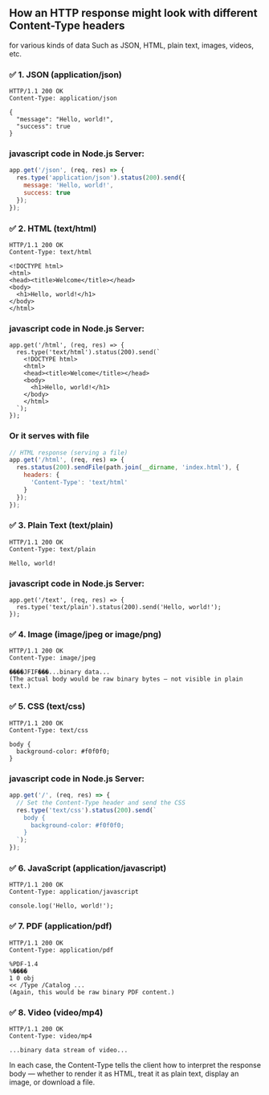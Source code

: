 ## How an HTTP response might look with different Content-Type headers
for various kinds of data Such as JSON, HTML, plain text, images, videos, etc.

### ✅ 1. JSON (application/json)
```http
HTTP/1.1 200 OK
Content-Type: application/json

{
  "message": "Hello, world!",
  "success": true
}
```

### javascript code in Node.js Server:
```javascript
app.get('/json', (req, res) => {
  res.type('application/json').status(200).send({
    message: 'Hello, world!',
    success: true
  });
});
```

### ✅ 2. HTML (text/html)
``` http
HTTP/1.1 200 OK
Content-Type: text/html

<!DOCTYPE html>
<html>
<head><title>Welcome</title></head>
<body>
  <h1>Hello, world!</h1>
</body>
</html>
```

### javascript code in Node.js Server:
```javscript
app.get('/html', (req, res) => {
  res.type('text/html').status(200).send(`
    <!DOCTYPE html>
    <html>
    <head><title>Welcome</title></head>
    <body>
      <h1>Hello, world!</h1>
    </body>
    </html>
  `);
});
```

### Or it serves with file
```javascript
// HTML response (serving a file)
app.get('/html', (req, res) => {
  res.status(200).sendFile(path.join(__dirname, 'index.html'), {
    headers: {
      'Content-Type': 'text/html'
    }
  });
});
```

### ✅ 3. Plain Text (text/plain)
```http
HTTP/1.1 200 OK
Content-Type: text/plain

Hello, world!
```

### javascript code in Node.js Server:
```
app.get('/text', (req, res) => {
  res.type('text/plain').status(200).send('Hello, world!');
});
```

### ✅ 4. Image (image/jpeg or image/png)
```http
HTTP/1.1 200 OK
Content-Type: image/jpeg

����JFIF���...binary data...
(The actual body would be raw binary bytes — not visible in plain text.)
```

### ✅ 5. CSS (text/css)
```http
HTTP/1.1 200 OK
Content-Type: text/css

body {
  background-color: #f0f0f0;
}
```

### javascript code in Node.js Server:
```js
app.get('/', (req, res) => {
  // Set the Content-Type header and send the CSS
  res.type('text/css').status(200).send(`
    body {
      background-color: #f0f0f0;
    }
  `);
});
```


### ✅ 6. JavaScript (application/javascript)
``` http
HTTP/1.1 200 OK
Content-Type: application/javascript

console.log('Hello, world!');
```

### ✅ 7. PDF (application/pdf)
```http
HTTP/1.1 200 OK
Content-Type: application/pdf

%PDF-1.4
%����
1 0 obj
<< /Type /Catalog ...
(Again, this would be raw binary PDF content.)
```

### ✅ 8. Video (video/mp4)
```http
HTTP/1.1 200 OK
Content-Type: video/mp4

...binary data stream of video...
```

In each case, the Content-Type tells the client how to interpret the response body — whether to render it as HTML, treat it as plain text, display an image, or download a file.